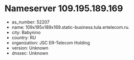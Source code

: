 # Nameserver 109.195.189.169

* as_number: 52207
* name: 109x195x189x169.static-business.tula.ertelecom.ru.
* city: Babynino
* country: RU
* organization: JSC ER-Telecom Holding
* version: Unknown
* dnssec: Unknown
